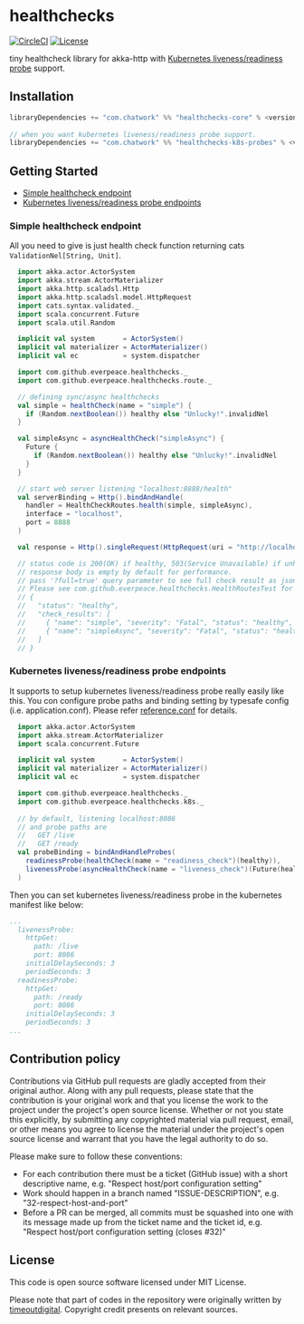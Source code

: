 # healthchecks
[![CircleCI](https://circleci.com/gh/chatwork/healthchecks.svg?style=svg)](https://circleci.com/gh/chatwork/healthchecks)
[![License](https://img.shields.io/badge/license-MIT-blue.svg)](LICENSE)

tiny healthcheck library for akka-http with [Kubernetes liveness/readiness probe][k8sprobe] support.

## Installation

```scala
libraryDependencies += "com.chatwork" %% "healthchecks-core" % <version>
  
// when you want kubernetes liveness/readiness probe support.
libraryDependencies += "com.chatwork" %% "healthchecks-k8s-probes" % <version>
```

## Getting Started
- [Simple healthcheck endpoint](#simple-healthcheck-endpoint)
- [Kubernetes liveness/readiness probe endpoints](#kubernetes-livenessreadiness-probe-endpoints)

### Simple healthcheck endpoint
All you need to give is just health check function returning cats `ValidationNel[String, Unit]`.

```scala
  import akka.actor.ActorSystem
  import akka.stream.ActorMaterializer
  import akka.http.scaladsl.Http
  import akka.http.scaladsl.model.HttpRequest
  import cats.syntax.validated._
  import scala.concurrent.Future
  import scala.util.Random

  implicit val system       = ActorSystem()
  implicit val materializer = ActorMaterializer()
  implicit val ec           = system.dispatcher

  import com.github.everpeace.healthchecks._
  import com.github.everpeace.healthchecks.route._

  // defining sync/async healthchecks
  val simple = healthCheck(name = "simple") {
    if (Random.nextBoolean()) healthy else "Unlucky!".invalidNel
  }

  val simpleAsync = asyncHealthCheck("simpleAsync") {
    Future {
      if (Random.nextBoolean()) healthy else "Unlucky!".invalidNel
    }
  }

  // start web server listening "localhost:8888/health"
  val serverBinding = Http().bindAndHandle(
    handler = HealthCheckRoutes.health(simple, simpleAsync),
    interface = "localhost",
    port = 8888
  )

  val response = Http().singleRequest(HttpRequest(uri = "http://localhost:8888/health"))

  // status code is 200(OK) if healthy, 503(Service Unavailable) if unhealthy.
  // response body is empty by default for performance.
  // pass '?full=true' query parameter to see full check result as json. it would be similar to below.
  // Please see com.github.everpeace.healthchecks.HealthRoutesTest for various response patterns.
  // {
  //   "status": "healthy",
  //   "check_results": [
  //     { "name": "simple", "severity": "Fatal", "status": "healthy", "messages": [] },
  //     { "name": "simpleAsync", "severity": "Fatal", "status": "healthy", "messages": [] }
  //   ]
  // }
```

### Kubernetes liveness/readiness probe endpoints
It supports to setup kubernetes liveness/readiness probe really easily like this.  You con configure probe paths and binding setting by typesafe config (i.e. application.conf).  Please refer [reference.conf](k8s-probes/src/main/resources/reference.conf) for details.

```scala
  import akka.actor.ActorSystem
  import akka.stream.ActorMaterializer
  import scala.concurrent.Future

  implicit val system       = ActorSystem()
  implicit val materializer = ActorMaterializer()
  implicit val ec           = system.dispatcher

  import com.github.everpeace.healthchecks._
  import com.github.everpeace.healthchecks.k8s._
  
  // by default, listening localhost:8086
  // and probe paths are
  //   GET /live
  //   GET /ready
  val probeBinding = bindAndHandleProbes(
    readinessProbe(healthCheck(name = "readiness_check")(healthy)),
    livenessProbe(asyncHealthCheck(name = "liveness_check")(Future(healthy)))
  )
```

Then you can set kubernetes liveness/readiness probe in the kubernetes manifest like below:

```yaml
...
  livenessProbe:
    httpGet:
      path: /live
      port: 8086
    initialDelaySeconds: 3
    periodSeconds: 3
  readinessProbe:
    httpGet:
      path: /ready
      port: 8086
    initialDelaySeconds: 3
    periodSeconds: 3
...
```

## Contribution policy ##

Contributions via GitHub pull requests are gladly accepted from their original author. Along with any pull requests, please state that the contribution is your original work and that you license the work to the project under the project's open source license. Whether or not you state this explicitly, by submitting any copyrighted material via pull request, email, or other means you agree to license the material under the project's open source license and warrant that you have the legal authority to do so.

Please make sure to follow these conventions:
- For each contribution there must be a ticket (GitHub issue) with a short descriptive name, e.g. "Respect host/port configuration setting"
- Work should happen in a branch named "ISSUE-DESCRIPTION", e.g. "32-respect-host-and-port"
- Before a PR can be merged, all commits must be squashed into one with its message made up from the ticket name and the ticket id, e.g. "Respect host/port configuration setting (closes #32)"

## License
This code is open source software licensed under MIT License.

Please note that part of codes in the repository were originally written by [timeoutdigital](https://github.com/timeoutdigital).  Copyright credit presents on relevant sources.

[k8sprobe]: https://kubernetes.io/docs/tasks/configure-pod-container/configure-liveness-readiness-probes/ "Kubernetes liveness/readiness probe"
